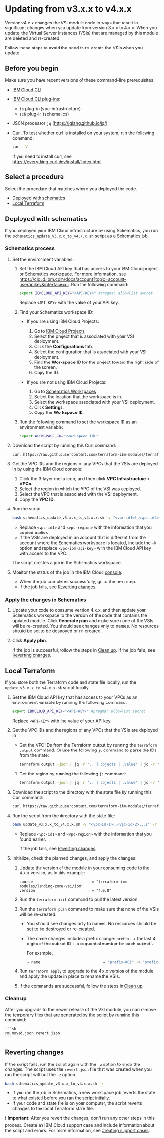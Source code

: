 # Updating from v3.x.x to v4.x.x

Version v4.x.x changes the VSI module code in ways that result in significant changes when you update from version 3.x.x to 4.x.x. When you update, the Virtual Server Instances (VSIs) that are managed by this module are deleted and re-created.

Follow these steps to avoid the need to re-create the VSIs when you update.

## Before you begin

Make sure you have recent versions of these command-line prerequisites.

- [IBM Cloud CLI](https://cloud.ibm.com/docs/cli?topic=cli-getting-started)
- [IBM Cloud CLI plug-ins](https://cloud.ibm.com/docs/cli?topic=cli-plug-ins):
    - `is` plug-in (vpc-infrastructure)
    - `sch` plug-in (schematics)
- JSON processor `jq` (https://jqlang.github.io/jq/)
- [Curl](). To test whether curl is installed on your system, run the following command:

    ```sh
    curl -V
    ```

    If you need to install curl, see https://everything.curl.dev/install/index.html.


## Select a procedure

Select the procedure that matches where you deployed the code.

- [Deployed with schematics](#deployed-with-schematics)
- [Local Terraform](#local-terraform)

## Deployed with schematics

If you deployed your IBM Cloud infrastructure by using Schematics, you run the `schematics_update_v3.x.x_to_v4.x.x.sh` script as a Schematics job.

### Schematics process

1. Set the environment variables:

    1. Set the IBM Cloud API key that has access to your IBM Cloud project or Schematics workspace. For more information, see https://cloud.ibm.com/docs/account?topic=account-userapikey&interface=ui. Run the following command:

        ```sh
        export IBMCLOUD_API_KEY="<API-KEY>" #pragma: allowlist secret
        ```

        Replace `<API-KEY>` with the value of your API key.

    1. Find your Schematics workspace ID:
        - If you are using IBM Cloud Projects:
            1. Go to [IBM Cloud Projects](https://cloud.ibm.com/projects)
            1. Select the project that is associated with your VSI deployment.
            1. Click the **Configurations** tab.
            1. Select the configuration that is associated with your VSI deployment.
            1. Find the **Workspace** ID for the project toward the right side of the screen.
            1. Copy the ID.

        - If you are not using IBM Cloud Projects:
            1. Go to [Schematics Workspaces](https://cloud.ibm.com/schematics/workspaces)
            1. Select the location that the workspace is in.
            1. Select the workspace associated with your VSI deployment.
            1. Click **Settings**.
            1. Copy the **Workspace ID**.

    1. Run the following command to set the workspace ID as an environment variable:

        ```sh
        export WORKSPACE_ID="<workspace-id>"
        ```

1. Download the script by running this Curl command:

    ```sh
    curl https://raw.githubusercontent.com/terraform-ibm-modules/terraform-ibm-landing-zone-vsi/main/update/schematics_update_v3.x.x_to_v4.x.x.sh > schematics_update_v3.x.x_to_v4.x.x.sh
    ```

1. Get the VPC IDs and the regions of any VPCs that the VSIs are deployed in by using the IBM Cloud console:
    1. Click the 3-layer menu icon, and then click **VPC Infrastructure** > **VPCs**.
    1. Select the region in which the VPC of the VSI was deployed.
    1. Select the VPC that is associated with the VSI deployment.
    1. Copy the **VPC ID**.
1. Run the script:

    ```sh
    bash schematics_update_v3.x.x_to_v4.x.x.sh -v "<vpc-id1>[,<vpc-id2>,...]" -r "<vpc-region>" [-k "<vpc-ibm-api-key>"]
    ```

    - Replace `<vpc-id1>` and `<vpc-region>` with the information that you copied earlier.
    - If the VSIs are deployed in an account that is different from the account where the Schematics workspace is located, include the `-k` option and replace `<vpc-ibm-api-key>` with the IBM Cloud API key with access to the VPC.

    The script creates a job in the Schematics workspace.

1.  Monitor the status of the job in the IBM Cloud [console](https://cloud.ibm.com/schematics/workspaces).
    - When the job completes successfully, go to the next step.
    - If the job fails, see [Reverting changes](#reverting-changes).

### Apply the changes in Schematics

1. Update your code to consume version 4.x.x, and then update your Schematics workspace to the version of the code that contains the updated module. Click **Generate plan** and make sure none of the VSIs will be re-created. You should see changes only to names. No resources should be set to be destroyed or re-created.
1. Click **Apply plan**.

    If the job is successful, follow the steps in [Clean up](#clean-up). If the job fails, see [Reverting changes](#reverting-changes).

## Local Terraform

If you store both the Terraform code and state file locally, run the `update_v3.x.x_to_v4.x.x.sh` script locally.

1. Set the IBM Cloud API key that has access to your VPCs as an environment variable by running the following command:

    ```sh
    export IBMCLOUD_API_KEY="<API-KEY>" #pragma: allowlist secret
    ```

    Replace `<API-KEY>` with the value of your API key.

1. Get the VPC IDs and the regions of any VPCs that the VSIs are deployed in

    - Get the VPC IDs from the Terraform output by running the `terraform output` command. Or use the following `jq` command to parse the IDs from the state:

        ```sh
        terraform output -json | jq -r '.. | objects | .value' | jq -r '.. | objects | select(.vpc_id != null) | .vpc_id' | sort -u | xargs
        ```

    1. Get the region by running the following `jq` command:

        ```sh
        terraform output -json | jq -r '.. | objects | .value' | jq -r '.. | objects | select(.vpc_id != null) | .zone | select(. != null)' | rev | cut -c3- | rev | sort -u | xargs
        ```

1. Download the script to the directory with the state file by running this Curl command:

    ```sh
    curl https://raw.githubusercontent.com/terraform-ibm-modules/terraform-ibm-landing-zone-vsi/main/update/update_v3.x.x_to_v4.x.x.sh > update_v3.x.x_to_v4.x.x.sh
    ```

1. Run the script from the directory with the state file:

    ```sh
    bash update_v3.x.x_to_v4.x.x.sh -v "<vpc-id-1>[,<vpc-id-2>,..]" -r "<vpc-region>"
    ```

    - Replace `<vpc-id1>` and `<vpc-region>` with the information that you found earlier.

        If the job fails, see [Reverting changes](#reverting-changes).

1. Initialize, check the planned changes, and apply the changes:
    1. Update the version of the module in your consuming code to the 4.x.x version, as in this example:

        ```hcl
        source                           = "terraform-ibm-modules/landing-zone-vsi/ibm"
        version                          = "4.0.0"
        ```

    1. Run the `terraform init` command to pull the latest version.
    1. Run the `terraform plan` command to make sure that none of the VSIs will be re-created.

        - You should see changes only to names. No resources should be set to be destroyed or re-created.
        - The name changes include a prefix change: `prefix-` + the last 4 digits of the subnet ID + a sequential number for each subnet`.

            For example,

            ```sh
            ~ name                             = "prefix-001" -> "prefix-3ad7-001"
            ```

    1. Run `terraform apply` to upgrade to the 4.x.x version of the module and apply the update in place to rename the VSIs.
    1. If the commands are successful, follow the steps in [Clean up](#clean-up).

### Clean up

After you upgrade to the newer release of the VSI module, you can remove the temporary files that are generated by the script by running this command:

    ```sh
    rm moved.json revert.json
    ```

## Reverting changes

If the script fails, run the script again with the `-z` option to undo the changes. The script uses the `revert.json` file that was created when you ran the script without the `-z` option.

```sh
bash schematics_update_v3.x.x_to_v4.x.x.sh -z
```

- If you ran the job in Schematics, a new workspace job reverts the state to what existed before you ran the script initially.
- If your code and state file is on your computer, the script reverts changes to the local Terraform state file.

:exclamation: **Important:** After you revert the changes, don't run any other steps in this process. Create an IBM Cloud support case and include information about the script and errors. For more information, see [Creating support cases](https://cloud.ibm.com/docs/get-support?topic=get-support-open-case&interface=ui).
